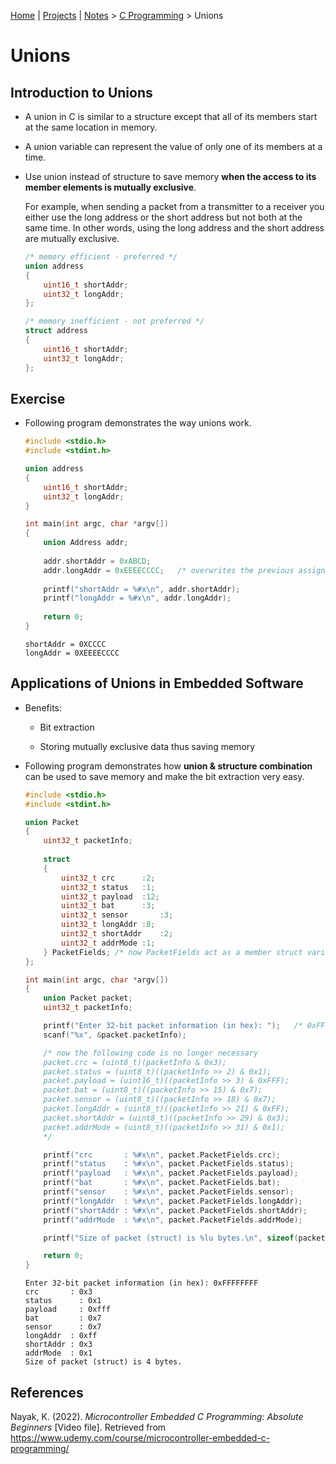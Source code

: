 [Home](../../) | [Projects](../../projects) | [Notes](../) > <a href="./">C Programming</a> > Unions

# Unions



## Introduction to Unions

* A union in C is similar to a structure except that all of its members start at the same location in memory.

* A union variable can represent the value of only one of its members at a time.

* Use union instead of structure to save memory **when the access to its member elements is mutually exclusive**.

  For example, when sending a packet from a transmitter to a receiver you either use the long address or the short address but not both at the same time. In other words, using the long address and the short address are mutually exclusive.

  ```c
  /* memory efficient - preferred */
  union address
  {
      uint16_t shortAddr;
      uint32_t longAddr;
  };
  ```

  ```c
  /* memory inefficient - not preferred */
  struct address
  {
      uint16_t shortAddr;
      uint32_t longAddr;    
  };
  ```

  

## Exercise

* Following program demonstrates the way unions work.

  ```c
  #include <stdio.h>
  #include <stdint.h>
  
  union address
  {
      uint16_t shortAddr;
      uint32_t longAddr;
  }
  
  int main(int argc, char *argv[])
  {
      union Address addr;
      
      addr.shortAddr = 0xABCD;
      addr.longAddr = 0xEEEECCCC;	/* overwrites the previous assignment */
      
      printf("shortAddr = %#x\n", addr.shortAddr);
      printf("longAddr = %#x\n", addr.longAddr);
      
      return 0;
  }
  ```

  ```plain
  shortAddr = 0XCCCC
  longAddr = 0XEEEECCCC
  ```



## Applications of Unions in Embedded Software

* Benefits:

  * Bit extraction

  * Storing mutually exclusive data thus saving memory

* Following program demonstrates how **union & structure combination** can be used to save memory and make the bit extraction very easy.

  ```c
  #include <stdio.h>
  #include <stdint.h>
  
  union Packet
  {
      uint32_t packetInfo;
      
      struct
      {
          uint32_t crc		:2;
          uint32_t status 	:1;
          uint32_t payload 	:12;	
          uint32_t bat		:3;
          uint32_t sensor		:3;
          uint32_t longAddr	:8;
          uint32_t shortAddr	:2;
          uint32_t addrMode	:1;
      } PacketFields; /* now PacketFields act as a member struct variable name */
  };
  
  int main(int argc, char *argv[])
  {
      union Packet packet;
      uint32_t packetInfo;
  
      printf("Enter 32-bit packet information (in hex): ");   /* 0xFFFFFFFF or FFFFFFFF */
      scanf("%x", &packet.packetInfo);
  
      /* now the following code is no longer necessary
      packet.crc = (uint8_t)(packetInfo & 0x3);
      packet.status = (uint8_t)((packetInfo >> 2) & 0x1);
      packet.payload = (uint16_t)((packetInfo >> 3) & 0xFFF);
      packet.bat = (uint8_t)((packetInfo >> 15) & 0x7);
      packet.sensor = (uint8_t)((packetInfo >> 18) & 0x7);
      packet.longAddr = (uint8_t)((packetInfo >> 21) & 0xFF);
      packet.shortAddr = (uint8_t)((packetInfo >> 29) & 0x3);
      packet.addrMode = (uint8_t)((packetInfo >> 31) & 0x1);
      */
  
      printf("crc       : %#x\n", packet.PacketFields.crc);
      printf("status    : %#x\n", packet.PacketFields.status);
      printf("payload   : %#x\n", packet.PacketFields.payload);
      printf("bat       : %#x\n", packet.PacketFields.bat);
      printf("sensor    : %#x\n", packet.PacketFields.sensor);
      printf("longAddr  : %#x\n", packet.PacketFields.longAddr);
      printf("shortAddr : %#x\n", packet.PacketFields.shortAddr);
      printf("addrMode  : %#x\n", packet.PacketFields.addrMode);
  
      printf("Size of packet (struct) is %lu bytes.\n", sizeof(packet)); /* %I64u */
  
      return 0;
  }
  ```

  ```plain
  Enter 32-bit packet information (in hex): 0xFFFFFFFF
  crc       : 0x3
  status 	  : 0x1
  payload	  : 0xfff
  bat    	  : 0x7
  sensor 	  : 0x7
  longAddr  : 0xff
  shortAddr : 0x3
  addrMode  : 0x1
  Size of packet (struct) is 4 bytes.
  ```

  



## References

Nayak, K. (2022). *Microcontroller Embedded C Programming: Absolute Beginners* [Video file]. Retrieved from  https://www.udemy.com/course/microcontroller-embedded-c-programming/
